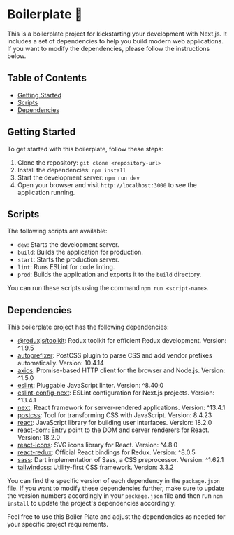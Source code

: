 # Boilerplate 🚀

This is a boilerplate project for kickstarting your development with Next.js. It includes a set of dependencies to help you build modern web applications. If you want to modify the dependencies, please follow the instructions below.

## Table of Contents

- [Getting Started](#getting-started)
- [Scripts](#scripts)
- [Dependencies](#dependencies)

## Getting Started

To get started with this boilerplate, follow these steps:

1. Clone the repository: `git clone <repository-url>`
2. Install the dependencies: `npm install`
3. Start the development server: `npm run dev`
4. Open your browser and visit `http://localhost:3000` to see the application running.

## Scripts

The following scripts are available:

- `dev`: Starts the development server.
- `build`: Builds the application for production.
- `start`: Starts the production server.
- `lint`: Runs ESLint for code linting.
- `prod`: Builds the application and exports it to the `build` directory.

You can run these scripts using the command `npm run <script-name>`.

##  Dependencies

This boilerplate project has the following dependencies:

- [@reduxjs/toolkit](https://github.com/reduxjs/redux-toolkit): Redux toolkit for efficient Redux development. Version: ^1.9.5
- [autoprefixer](https://github.com/postcss/autoprefixer): PostCSS plugin to parse CSS and add vendor prefixes automatically. Version: 10.4.14
- [axios](https://github.com/axios/axios): Promise-based HTTP client for the browser and Node.js. Version: ^1.5.0
- [eslint](https://github.com/eslint/eslint): Pluggable JavaScript linter. Version: ^8.40.0
- [eslint-config-next](https://github.com/vercel/next.js/tree/canary/packages/eslint-config-next): ESLint configuration for Next.js projects. Version: ^13.4.1
- [next](https://github.com/vercel/next.js): React framework for server-rendered applications. Version: ^13.4.1
- [postcss](https://github.com/postcss/postcss): Tool for transforming CSS with JavaScript. Version: 8.4.23
- [react](https://github.com/facebook/react): JavaScript library for building user interfaces. Version: 18.2.0
- [react-dom](https://github.com/facebook/react): Entry point to the DOM and server renderers for React. Version: 18.2.0
- [react-icons](https://github.com/react-icons/react-icons): SVG icons library for React. Version: ^4.8.0
- [react-redux](https://github.com/reduxjs/react-redux): Official React bindings for Redux. Version: ^8.0.5
- [sass](https://github.com/sass/dart-sass): Dart implementation of Sass, a CSS preprocessor. Version: ^1.62.1
- [tailwindcss](https://github.com/tailwindlabs/tailwindcss): Utility-first CSS framework. Version: 3.3.2

You can find the specific version of each dependency in the `package.json` file. If you want to modify these dependencies further, make sure to update the version numbers accordingly in your `package.json` file and then run `npm install` to update the project's dependencies accordingly.

Feel free to use this Boiler Plate and adjust the dependencies as needed for your specific project requirements.